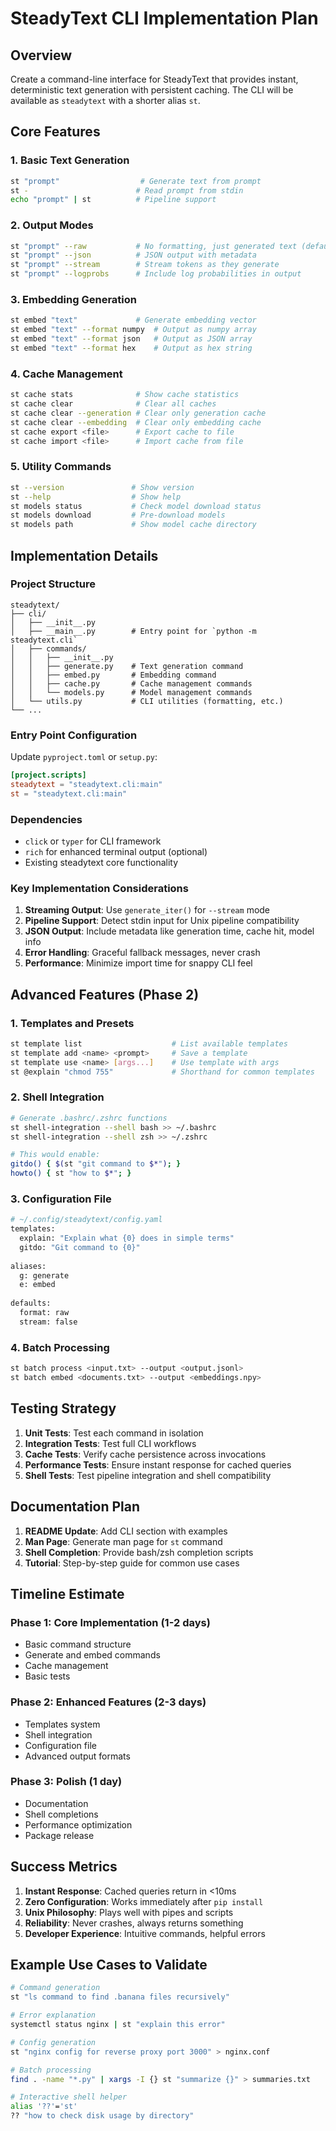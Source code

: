 # SteadyText CLI Implementation Plan

## Overview
Create a command-line interface for SteadyText that provides instant, deterministic text generation with persistent caching. The CLI will be available as `steadytext` with a shorter alias `st`.

## Core Features

### 1. Basic Text Generation
```bash
st "prompt"                  # Generate text from prompt
st -                        # Read prompt from stdin
echo "prompt" | st          # Pipeline support
```

### 2. Output Modes
```bash
st "prompt" --raw           # No formatting, just generated text (default)
st "prompt" --json          # JSON output with metadata
st "prompt" --stream        # Stream tokens as they generate
st "prompt" --logprobs      # Include log probabilities in output
```

### 3. Embedding Generation
```bash
st embed "text"             # Generate embedding vector
st embed "text" --format numpy  # Output as numpy array
st embed "text" --format json   # Output as JSON array
st embed "text" --format hex    # Output as hex string
```

### 4. Cache Management
```bash
st cache stats              # Show cache statistics
st cache clear              # Clear all caches
st cache clear --generation # Clear only generation cache
st cache clear --embedding  # Clear only embedding cache
st cache export <file>      # Export cache to file
st cache import <file>      # Import cache from file
```

### 5. Utility Commands
```bash
st --version               # Show version
st --help                  # Show help
st models status           # Check model download status
st models download         # Pre-download models
st models path             # Show model cache directory
```

## Implementation Details

### Project Structure
```
steadytext/
├── cli/
│   ├── __init__.py
│   ├── __main__.py        # Entry point for `python -m steadytext.cli`
│   ├── commands/
│   │   ├── __init__.py
│   │   ├── generate.py    # Text generation command
│   │   ├── embed.py       # Embedding command
│   │   ├── cache.py       # Cache management commands
│   │   └── models.py      # Model management commands
│   └── utils.py           # CLI utilities (formatting, etc.)
└── ...
```

### Entry Point Configuration
Update `pyproject.toml` or `setup.py`:
```toml
[project.scripts]
steadytext = "steadytext.cli:main"
st = "steadytext.cli:main"
```

### Dependencies
- `click` or `typer` for CLI framework
- `rich` for enhanced terminal output (optional)
- Existing steadytext core functionality

### Key Implementation Considerations

1. **Streaming Output**: Use `generate_iter()` for `--stream` mode
2. **Pipeline Support**: Detect stdin input for Unix pipeline compatibility
3. **JSON Output**: Include metadata like generation time, cache hit, model info
4. **Error Handling**: Graceful fallback messages, never crash
5. **Performance**: Minimize import time for snappy CLI feel

## Advanced Features (Phase 2)

### 1. Templates and Presets
```bash
st template list                    # List available templates
st template add <name> <prompt>     # Save a template
st template use <name> [args...]    # Use template with args
st @explain "chmod 755"             # Shorthand for common templates
```

### 2. Shell Integration
```bash
# Generate .bashrc/.zshrc functions
st shell-integration --shell bash >> ~/.bashrc
st shell-integration --shell zsh >> ~/.zshrc

# This would enable:
gitdo() { $(st "git command to $*"); }
howto() { st "how to $*"; }
```

### 3. Configuration File
```bash
# ~/.config/steadytext/config.yaml
templates:
  explain: "Explain what {0} does in simple terms"
  gitdo: "Git command to {0}"
  
aliases:
  g: generate
  e: embed
  
defaults:
  format: raw
  stream: false
```

### 4. Batch Processing
```bash
st batch process <input.txt> --output <output.jsonl>
st batch embed <documents.txt> --output <embeddings.npy>
```

## Testing Strategy

1. **Unit Tests**: Test each command in isolation
2. **Integration Tests**: Test full CLI workflows
3. **Cache Tests**: Verify cache persistence across invocations
4. **Performance Tests**: Ensure instant response for cached queries
5. **Shell Tests**: Test pipeline integration and shell compatibility

## Documentation Plan

1. **README Update**: Add CLI section with examples
2. **Man Page**: Generate man page for `st` command
3. **Shell Completion**: Provide bash/zsh completion scripts
4. **Tutorial**: Step-by-step guide for common use cases

## Timeline Estimate

### Phase 1: Core Implementation (1-2 days)
- Basic command structure
- Generate and embed commands
- Cache management
- Basic tests

### Phase 2: Enhanced Features (2-3 days)
- Templates system
- Shell integration
- Configuration file
- Advanced output formats

### Phase 3: Polish (1 day)
- Documentation
- Shell completions
- Performance optimization
- Package release

## Success Metrics

1. **Instant Response**: Cached queries return in <10ms
2. **Zero Configuration**: Works immediately after `pip install`
3. **Unix Philosophy**: Plays well with pipes and scripts
4. **Reliability**: Never crashes, always returns something
5. **Developer Experience**: Intuitive commands, helpful errors

## Example Use Cases to Validate

```bash
# Command generation
st "ls command to find .banana files recursively"

# Error explanation
systemctl status nginx | st "explain this error"

# Config generation
st "nginx config for reverse proxy port 3000" > nginx.conf

# Batch processing
find . -name "*.py" | xargs -I {} st "summarize {}" > summaries.txt

# Interactive shell helper
alias '??'='st'
?? "how to check disk usage by directory"
```